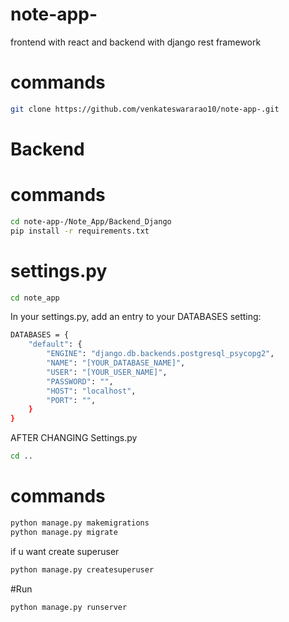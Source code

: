 # note-app-
frontend with react and backend with django rest framework
# commands
```bash
git clone https://github.com/venkateswararao10/note-app-.git
```
# Backend

# commands
```bash
cd note-app-/Note_App/Backend_Django
pip install -r requirements.txt
```
# settings.py
```bash
cd note_app
```
In your settings.py, add an entry to your DATABASES setting:

```bash
DATABASES = {
    "default": {
        "ENGINE": "django.db.backends.postgresql_psycopg2",
        "NAME": "[YOUR_DATABASE_NAME]",
        "USER": "[YOUR_USER_NAME]",
        "PASSWORD": "",
        "HOST": "localhost",
        "PORT": "",
    }
}
```
AFTER CHANGING Settings.py
```bash
cd ..
```
# commands
```bash
python manage.py makemigrations
python manage.py migrate
```
if u want create superuser
```bash
python manage.py createsuperuser
```
#Run 
```bash
python manage.py runserver
```
